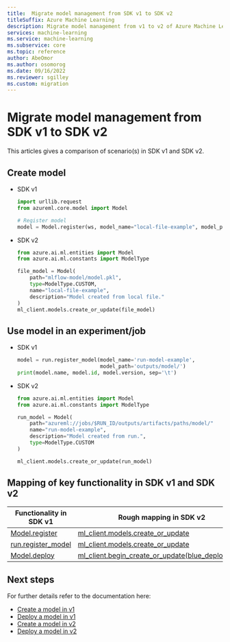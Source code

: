 ```yaml
---
title:  Migrate model management from SDK v1 to SDK v2
titleSuffix: Azure Machine Learning
description: Migrate model management from v1 to v2 of Azure Machine Learning SDK
services: machine-learning
ms.service: machine-learning
ms.subservice: core
ms.topic: reference
author: AbeOmor
ms.author: osomorog
ms.date: 09/16/2022
ms.reviewer: sgilley
ms.custom: migration
---
```


# Migrate model management from SDK v1 to SDK v2

This articles gives a comparison of scenario(s) in SDK v1 and SDK v2.

## Create model

* SDK v1

    ```python
    import urllib.request
    from azureml.core.model import Model
    
    # Register model
    model = Model.register(ws, model_name="local-file-example", model_path="mlflow-model/model.pkl")
    ```

* SDK v2
    
    ```python
    from azure.ai.ml.entities import Model
    from azure.ai.ml.constants import ModelType
    
    file_model = Model(
        path="mlflow-model/model.pkl",
        type=ModelType.CUSTOM,
        name="local-file-example",
        description="Model created from local file."
    )
    ml_client.models.create_or_update(file_model)
    ```

## Use model in an experiment/job

* SDK v1

    ```python
    model = run.register_model(model_name='run-model-example',
                               model_path='outputs/model/')
    print(model.name, model.id, model.version, sep='\t')
    ```

* SDK v2

    ```python
    from azure.ai.ml.entities import Model
    from azure.ai.ml.constants import ModelType
    
    run_model = Model(
        path="azureml://jobs/$RUN_ID/outputs/artifacts/paths/model/"
        name="run-model-example",
        description="Model created from run.",
        type=ModelType.CUSTOM
    )
    
    ml_client.models.create_or_update(run_model)
    ```

## Mapping of key functionality in SDK v1 and SDK v2

|Functionality in SDK v1|Rough mapping in SDK v2|
|-|-|
|[Model.register](/python/api/azureml-core/azureml.core.model(class)#azureml-core-model-register)|[ml_client.models.create_or_update](/python/api/azure-ai-ml/azure.ai.ml.mlclient#azure-ai-ml-mlclient-create-or-update)|
|[run.register_model](/python/api/azureml-core/azureml.core.run.run#azureml-core-run-run-register-model)|[ml_client.models.create_or_update](/python/api/azure-ai-ml/azure.ai.ml.mlclient#azure-ai-ml-mlclient-create-or-update)|
|[Model.deploy](/python/api/azureml-core/azureml.core.model(class)#azureml-core-model-deploy)|[ml_client.begin_create_or_update(blue_deployment)](/python/api/azure-ai-ml/azure.ai.ml.mlclient#azure-ai-ml-mlclient-begin-create-or-update)|

## Next steps

For further details refer to the documentation here:

* [Create a model in v1](v1/how-to-deploy-and-where.md?tabs=python#register-a-model-from-a-local-file)
* [Deploy a model in v1](v1/how-to-deploy-and-where.md?tabs=azcli#workflow-for-deploying-a-model)
* [Create a model in v2](how-to-manage-models.md)
* [Deploy a model in v2](how-to-deploy-managed-online-endpoints.md)

